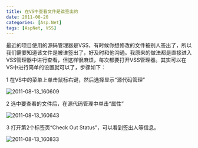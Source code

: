 ```yaml
---
title: 在VS中查看文件是谁签出的
date: 2011-08-20
categories: [Asp.Net]
tags: [AspNet, VSS]
---
```


最近的项目使用的源码管理器是VSS，有时候你想修改的文件被别人签出了，所以我们需要知道该文件是被谁签出了，好及时和他沟通。我原来的做法都是直接进入VSS管理器中进行查看，但这样很麻烦，每次都要打开VSS管理器。其实可以在VS中进行简单的设置就可以了，步骤如下：

1 在VS中的菜单上单击鼠标右键，然后选择显示“源代码管理”

![2011-08-13_160609](http://fwhyy.com/img/post/2011-08-13_160609.png)

2 选中要查看的文件后，在源代码管理中单击“属性”

![2011-08-13_160643](http://fwhyy.com/img/post/2011-08-13_160643.png)

3 打开第2个标签页“Check Out Status”，可以看到签出人等信息。

![2011-08-13_160833](http://fwhyy.com/img/post/2011-08-13_160833.png)



